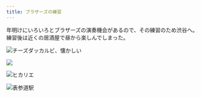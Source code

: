 ```yaml
---
title: ブラザーズの練習
---
```


年明けにいろいろとブラザーズの演奏機会があるので、その練習のため渋谷へ。練習後は近くの居酒屋で昼から楽しんでしまった。

![チーズダッカルビ、懐かしい](https://photos.apkas.net/medium/202312/20231209-124713.webp)

![](https://photos.apkas.net/medium/202312/20231209-125200.webp)

![ヒカリエ](https://photos.apkas.net/medium/202312/20231209-134235.webp)

![表参道駅](https://photos.apkas.net/medium/202312/20231209-135453.webp)

